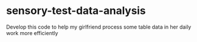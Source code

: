 # sensory-test-data-analysis

Develop this code to help my girlfriend process some table data in her daily work more efficiently
